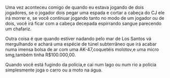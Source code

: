 Uma vez aconteceu comigo de quando eu estava jogando de dois jogadores, se o jogador dois pegar uma espada e cortar a cabeça do CJ ele irá morrer e, se você continuar jogando tanto no modo de um jogador ou de dois, você irá ficar com a cabeça decepada espirrando sangue parecendo um chafariz.

Outra coisa é que quando estiver nadando pelo mar de Los Santos vá mergulhando e achará uma espécie de túnel subterrâneo que irá acabar numa imensa bolsa de ar com uma AK-47,coquetéis molotov,e uma micro smg,também tinha R$100.000,00.

Quando você está fugindo da polícia,e cai num lago ou num rio a polícia simplesmente joga o carro ou a moto na água.